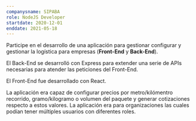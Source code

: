 ```yaml
---
companysname: SIPABA
role: NodeJS Developer
startdate: 2020-12-01
enddate: 2021-05-18
---
```

Participe en el desarrollo de una aplicación para gestionar configurar y gestionar la logística para empresas (**Front-End** y **Back-End**).

El Back-End se desarrolló con Express para extender una serie de APIs necesarias para atender las peticiones del Front-End.

El Front-End fue desarrollado con React.

La aplicación era capaz de configurar precios por metro/kilómentro recorrido, gramo/kilogramo o volumen del paquete y generar cotizaciones respecto a estos valores. La aplicación era para organizaciones las cuales podían tener múltiples usuarios con diferentes roles.